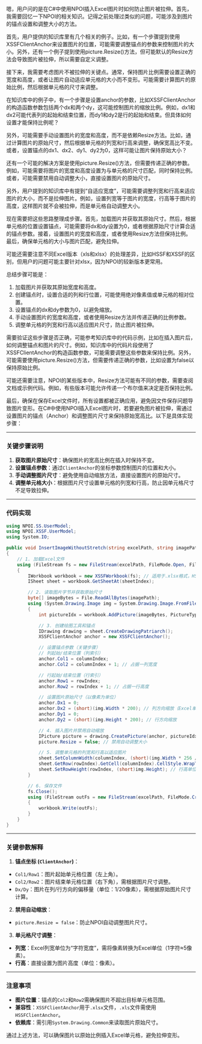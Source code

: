 ﻿嗯，用户问的是在C#中使用NPOI插入Excel图片时如何防止图片被拉伸。首先，我需要回忆一下NPOI的相关知识。记得之前处理过类似的问题，可能涉及到图片的锚点设置和调整大小的方法。

首先，用户提供的知识库里有几个相关的例子。比如，有一个步骤提到使用XSSFClientAnchor来设置图片的位置，可能需要调整锚点的参数来控制图片的大小。另外，还有一个例子提到使用picture.Resize()方法，但可能默认的Resize方法会导致图片被拉伸，所以需要自定义调整。

接下来，我需要考虑图片不被拉伸的关键点。通常，保持图片比例需要设置正确的宽度和高度，或者让图片自动适应单元格的大小而不变形。可能需要计算图片的原始比例，然后根据单元格的尺寸来调整。

在知识库中的例子中，有一个步骤是设置anchor的参数，比如XSSFClientAnchor的构造函数参数包括两个dx和两个dy，这可能控制图片的缩放比例。例如，dx1和dx2可能代表列的起始和结束位置，而dy1和dy2是行的起始和结束。但具体如何设置才能保持比例呢？

另外，可能需要手动设置图片的宽度和高度，而不是依赖Resize方法。比如，通过计算图片的原始尺寸，然后根据单元格的列宽和行高来调整，确保宽高比不变。或者，设置锚点的dx1、dx2、dy1、dy2为0，这样可能让图片保持原始大小？

还有一个可能的解决方案是使用picture.Resize()方法，但需要传递正确的参数。例如，可能需要将图片的宽度和高度设置为与单元格的尺寸匹配，同时保持比例。或者，可能需要禁用自动调整大小，直接设置图片的原始尺寸。

另外，用户提到的知识库中有提到“自适应宽度”，可能需要调整列宽和行高来适应图片的大小，而不是拉伸图片。例如，设置列宽等于图片的宽度，行高等于图片的高度，这样图片就不会被拉伸，而是单元格自动调整大小。

现在需要把这些思路整理成步骤。首先，加载图片并获取其原始尺寸。然后，根据单元格的位置设置锚点，可能需要将dx和dy设置为0，或者根据原始尺寸计算合适的锚点参数。接着，设置图片的宽度和高度，或者使用Resize方法但保持比例。最后，确保单元格的大小与图片匹配，避免拉伸。

可能还需要注意不同Excel版本（xls和xlsx）的处理差异，比如HSSF和XSSF的区别，但用户的问题可能主要针对xlsx，因为NPOI的较新版本更常用。

总结步骤可能是：
1. 加载图片并获取其原始宽度和高度。
2. 创建锚点时，设置合适的列和行位置，可能使用绝对像素值或单元格的相对位置。
3. 设置锚点的dx和dy参数为0，以避免缩放。
4. 手动设置图片的宽度和高度，或者使用Resize方法并传递正确的比例参数。
5. 调整单元格的列宽和行高以适应图片尺寸，防止图片被拉伸。

需要验证这些步骤是否正确，可能参考知识库中的代码示例，比如在插入图片后，如何调整锚点和图片的尺寸。例如，知识库中的代码片段使用了XSSFClientAnchor的构造函数参数，可能需要调整这些参数来保持比例。另外，可能需要使用picture.Resize()方法，但需要传递正确的参数，比如设置为false以保持原始比例。

可能还需要注意，NPOI的某些版本中，Resize方法可能有不同的参数，需要查阅文档或示例代码。例如，有些版本可能允许传递一个布尔值来决定是否保持比例。

最后，确保在保存Excel文件时，所有设置都被正确应用，避免因文件保存问题导致图片变形。在C#中使用NPOI插入Excel图片时，若要避免图片被拉伸，需通过设置图片的锚点（Anchor）和调整图片尺寸来保持原始宽高比。以下是具体实现步骤：

---

### **关键步骤说明**
1. **获取图片原始尺寸**：确保图片的宽高比例在插入时保持不变。
2. **设置锚点参数**：通过`ClientAnchor`的坐标参数控制图片的位置和大小。
3. **手动调整图片尺寸**：避免使用自动缩放方法，直接设置图片的原始尺寸。
4. **调整单元格大小**：根据图片尺寸设置单元格的列宽和行高，防止因单元格尺寸不足导致拉伸。

---

### **代码实现**
```csharp
using NPOI.SS.UserModel;
using NPOI.XSSF.UserModel;
using System.IO;

public void InsertImageWithoutStretch(string excelPath, string imagePath, int sheetIndex, int rowIndex, int columnIndex)
{
    // 1. 加载Excel文件
    using (FileStream fs = new FileStream(excelPath, FileMode.Open, FileAccess.ReadWrite))
    {
        IWorkbook workbook = new XSSFWorkbook(fs); // 适用于.xlsx格式，HSSFWorkbook用于.xls
        ISheet sheet = workbook.GetSheetAt(sheetIndex);

        // 2. 读取图片字节并获取原始尺寸
        byte[] imageBytes = File.ReadAllBytes(imagePath);
        using (System.Drawing.Image img = System.Drawing.Image.FromFile(imagePath))
        {
            int pictureIdx = workbook.AddPicture(imageBytes, PictureType.PNG);

            // 3. 创建绘图工具和锚点
            IDrawing drawing = sheet.CreateDrawingPatriarch();
            XSSFClientAnchor anchor = new XSSFClientAnchor();

            // 设置锚点参数（关键步骤）
            // 列起始/结束位置（列索引）
            anchor.Col1 = columnIndex;
            anchor.Col2 = columnIndex + 1; // 占据一列宽度

            // 行起始/结束位置（行索引）
            anchor.Row1 = rowIndex;
            anchor.Row2 = rowIndex + 1; // 占据一行高度

            // 设置图片原始尺寸（以像素为单位）
            anchor.Dx1 = 0;
            anchor.Dx2 = (short)(img.Width * 200); // 列方向缩放（Excel单位：1/20单位像素）
            anchor.Dy1 = 0;
            anchor.Dy2 = (short)(img.Height * 200); // 行方向缩放

            // 4. 插入图片并禁用自动缩放
            IPicture picture = drawing.CreatePicture(anchor, pictureIdx);
            picture.Resize = false; // 禁用自动调整大小

            // 5. 调整单元格的列宽和行高以适应图片
            sheet.SetColumnWidth(columnIndex, (short)(img.Width * 256 / 5)); // 列宽单位转换（1个字符=256）
            sheet.GetRow(rowIndex).GetCell(columnIndex).CellStyle.WrapText = true;
            sheet.SetRowHeight(rowIndex, (short)img.Height); // 行高单位：像素
        }

        // 6. 保存文件
        fs.Close();
        using (FileStream outFs = new FileStream(excelPath, FileMode.Create))
        {
            workbook.Write(outFs);
        }
    }
}
```

---

### **关键参数解释**
1. **锚点坐标 (`ClientAnchor`)**：
 - `Col1/Row1`：图片起始单元格位置（左上角）。
 - `Col2/Row2`：图片结束单元格位置（右下角），需根据图片尺寸调整。
 - `Dx/Dy`：图片在列/行方向的偏移量（单位：1/20像素），需根据原始图片尺寸计算。

2. **禁用自动缩放**：
 - `picture.Resize = false`：防止NPOI自动调整图片尺寸。

3. **单元格尺寸调整**：
 - **列宽**：Excel列宽单位为“字符宽度”，需将像素转换为Excel单位（1字符≈5像素）。
 - **行高**：直接设置为图片高度（单位：像素）。

---

### **注意事项**
- **图片位置**：锚点的`Col2`和`Row2`需确保图片不超出目标单元格范围。
- **兼容性**：`XSSFClientAnchor`用于`.xlsx`文件，`.xls`文件需使用`HSSFClientAnchor`。
- **依赖库**：需引用`System.Drawing.Common`来读取图片原始尺寸。

通过上述方法，可以确保图片以原始比例插入Excel单元格，避免拉伸变形。